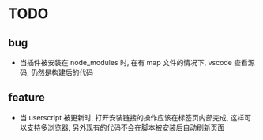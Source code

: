 # TODO

## bug

- 当插件被安装在 node_modules 时, 在有 map 文件的情况下, vscode 查看源码, 仍然是构建后的代码

## feature

- 当 userscript 被更新时, 打开安装链接的操作应该在标签页内部完成, 这样可以支持多浏览器, 另外现有的代码不会在脚本被安装后自动刷新页面
